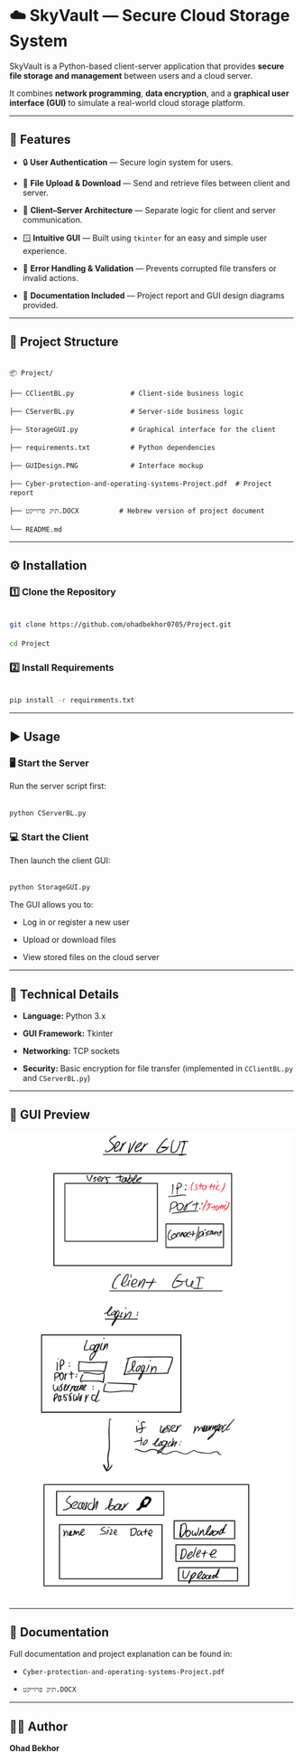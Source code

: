 # ☁️ SkyVault — Secure Cloud Storage System

  

SkyVault is a Python-based client-server application that provides **secure file storage and management** between users and a cloud server.  

It combines **network programming**, **data encryption**, and a **graphical user interface (GUI)** to simulate a real-world cloud storage platform.

  

---

  

## 🚀 Features

  

- 🔒 **User Authentication** — Secure login system for users.  

- 📁 **File Upload & Download** — Send and retrieve files between client and server.  

- 🧠 **Client–Server Architecture** — Separate logic for client and server communication.  

- 🪟 **Intuitive GUI** — Built using `tkinter` for an easy and simple user experience.  

- 🧰 **Error Handling & Validation** — Prevents corrupted file transfers or invalid actions.  

- 🧾 **Documentation Included** — Project report and GUI design diagrams provided.  

  

---

  

## 🧩 Project Structure

  

```

📦 Project/

├── CClientBL.py              # Client-side business logic

├── CServerBL.py              # Server-side business logic

├── StorageGUI.py             # Graphical interface for the client

├── requirements.txt          # Python dependencies

├── GUIDesign.PNG             # Interface mockup

├── Cyber-protection-and-operating-systems-Project.pdf  # Project report

├── תיק פרוייקט.DOCX          # Hebrew version of project document

└── README.md

```

  

---

  

## ⚙️ Installation

  

### 1️⃣ Clone the Repository

```bash

git clone https://github.com/ohadbekhor0705/Project.git

cd Project

```

  

### 2️⃣ Install Requirements

```bash

pip install -r requirements.txt

```

  

---

  

## ▶️ Usage

  

### 🖥 Start the Server

Run the server script first:

```bash

python CServerBL.py

```

  

### 💻 Start the Client

Then launch the client GUI:

```bash

python StorageGUI.py

```

  

The GUI allows you to:

- Log in or register a new user  

- Upload or download files  

- View stored files on the cloud server  

  

---

  

## 🧠 Technical Details

  

- **Language:** Python 3.x  

- **GUI Framework:** Tkinter  

- **Networking:** TCP sockets  

- **Security:** Basic encryption for file transfer (implemented in `CClientBL.py` and `CServerBL.py`)  

  

---

  

## 📸 GUI Preview

  

![GUI Design](GUIDesign.PNG)

  

---

  

## 📄 Documentation

  

Full documentation and project explanation can be found in:

- `Cyber-protection-and-operating-systems-Project.pdf`

- `תיק פרוייקט.DOCX`

  

---

  

## 🧑‍💻 Author

  

**Ohad Bekhor**